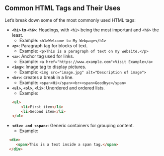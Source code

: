 ## Common HTML Tags and Their Uses

Let’s break down some of the most commonly used HTML tags:

* **`<h1>` to `<h6>`**: Headings, with `<h1>` being the most important and `<h6>` the least.
    * Example: `<h1>Welcome to My Webpage</h1>`
* **`<p>`**: Paragraph tag for blocks of text.
    * Example: `<p>This is a paragraph of text on my website.</p>`
* **`<a>`**: Anchor tag used for links.
    * Example: `<a href="https://www.example.com">Visit Example</a>`
* **`<img>`**: Image tag to display pictures.
    * Example: `<img src="image.jpg" alt="Description of image">`
* **`<br>`**: creates a break in a line.
  * Example: `<span>Hi</span><br><span>Goodbye</span>`
* **`<ul>`, `<ol>`, `<li>`**: Unordered and ordered lists.
    * Example:
  ```html
  <ul>
      <li>First item</li>
      <li>Second item</li>
  </ul>
  ```
* **`<div> and <span>`**: Generic containers for grouping content.
    * Example:

```html
  <div>
     <span>This is a text inside a span tag.</span>
  </div>
```